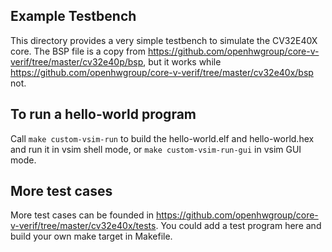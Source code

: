 ## Example Testbench

This directory provides a very simple testbench to simulate the CV32E40X core. 
The BSP file is a copy from https://github.com/openhwgroup/core-v-verif/tree/master/cv32e40p/bsp, but it works while https://github.com/openhwgroup/core-v-verif/tree/master/cv32e40x/bsp not. 
## To run a hello-world program
Call `make custom-vsim-run` to build the hello-world.elf and hello-world.hex and run it in vsim shell mode, or `make custom-vsim-run-gui` in vsim GUI mode.
## More test cases
More test cases can be founded in https://github.com/openhwgroup/core-v-verif/tree/master/cv32e40x/tests. You could add a test program here and build your own make target in Makefile.
